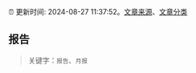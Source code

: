 :alarm_clock: 更新时间: 2024-08-27 11:37:52。[文章来源](/README.md)、[文章分类](/TAGS.md)

## 报告


> 关键字：`报告`、`月报`



